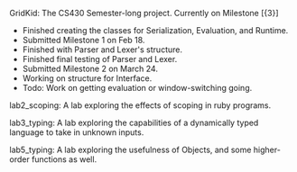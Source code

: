 GridKid: The CS430 Semester-long project. Currently on Milestone [{3}]
  - Finished creating the classes for Serialization, Evaluation, and Runtime.
  - Submitted Milestone 1 on Feb 18.
  - Finished with Parser and Lexer's structure.
  - Finished final testing of Parser and Lexer.
  - Submitted Milestone 2 on March 24.
  - Working on structure for Interface.
  - Todo: Work on getting evaluation or window-switching going.

lab2_scoping: A lab exploring the effects of scoping in ruby programs.

lab3_typing: A lab exploring the capabilities of a dynamically typed language to take in unknown inputs.

lab5_typing: A lab exploring the usefulness of Objects, and some higher-order functions as well.